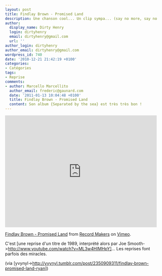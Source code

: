 ```yaml
---
layout: post
title: Findlay Brown - Promised Land
description: Une chanson cool... Un clip sympa... (say no more, say no more)
author:
  display_name: Dirty Henry
  login: dirtyhenry
  email: dirtyhenry@gmail.com
  url: ''
author_login: dirtyhenry
author_email: dirtyhenry@gmail.com
wordpress_id: 740
date: '2010-12-21 21:42:19 +0100'
categories:
- Catégories
tags:
- Reprise
comments:
- author: Marcello Marcellito
  author_email: frederic@gaunard.com
  date: '2011-01-13 10:04:48 +0100'
  title: Findlay Brown - Promised Land
  content: Son album {Separated by the sea} est très très bon !
---
```

<iframe src="http://player.vimeo.com/video/17600023" width="500" height="369" frameborder="0"></iframe><p><a href="http://vimeo.com/17600023">Findlay Brown - Promised Land</a> from <a href="http://vimeo.com/recordmakers">Record Makers</a> on <a href="http://vimeo.com">Vimeo</a>.</p>

C'est [une reprise d'un titre de 1989, interprété alors par Joe Smooth->http://www.youtube.com/watch?v=ML3w4HIMHpY]... Les reprises font parfois des miracles.

(via [yvynyl->http://yvynyl.tumblr.com/post/2350909311/findlay-brown-promised-land-ryan])
